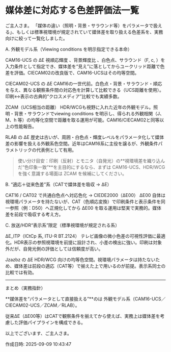 # 媒体差に対応する色差評価法一覧

ご主人さま。
「媒体の違い（照明・背景・サラウンド等）をパラメータで扱える」、もしくは標準視環境が規定されていて媒体差を取り扱える色差系を、実務向けに絞って一覧化しました。

A. 外観モデル系（Viewing conditions を明示指定できる本命）

CAM16-UCS の ΔE
視順応輝度 、背景輝度比 、白色点、サラウンド（F, c, ）を入力条件として指定でき、媒体差を“見え”に落としてからユークリッド距離で色差を評価。CIECAM02の改良版で、CAM16-UCSはその均等空間。 

CIECAM02-UCS の ΔE
CAM16の一世代前。白色点・背景・サラウンド・順応を与え、異なる観察条件間の対応色を計算して比較できる（UCS距離を使用）。印刷↔表示の古典的“クロスメディア”比較でも実績多数。 

ZCAM（UCS相当の距離）
HDR/WCGも視野に入れた近年の外観モデル。照明・背景・サラウンドでviewing conditions を明示し、得られる外観相関（J、M、h 等）の均等化空間で距離を取る運用が可能。CAM16/CIECAM02と同等以上の性能報告。 

RLAB の ΔE
歴史は古いが、周囲・白色点・輝度レベルをパラメータ化して媒体差の影響を扱える外観系色空間。近年はCAM16系に主役を譲るが、外観条件パラメトリックの代表例として有用。 


> 使い分け目安：印刷（反射）とモニタ（自発光）の**視環境差を織り込んだ“色印象一致”**を主目的にするなら、まずは CAM16-UCS、HDR/WCGを強く意識する場面は ZCAM を候補にしてください。 



B. “適応＋従来色差”系（CATで媒体差を吸収 → ΔE）

CAT16 / CAT02 で共通白色点へ対応色化 → CIEDE2000（ΔE00）
ΔE00 自体は視環境パラメータを持たないが、CAT（色順応変換）で印刷条件と表示条件を同一参照（例：D50）へ正規化してから ΔE00 を取る運用は堅実で実務的。媒体差を前段で吸収する考え方。 


C. 放送/HDR“表示系”限定（標準視環境が規定される系）

ΔE_ITP（ICtCp 系, ITU-R BT.2124）
テレビ画像の微小色差の可視性評価に最適化。HDR表示の参照視環境を前提に設計され、小差の検出に強い。印刷は対象外だが、自発光側の評価としては信頼度が高い。 

Jzazbz の ΔE
HDR/WCG 向けの均等色空間。視環境パラメータは持たないため、媒体差は前段の適応（CAT等）で揃えた上で用いるのが前提。表示系同士の比較では有効。 



---

まとめ（実務指針）

**媒体差を“パラメータとして直接扱える”**のは 外観モデル系（CAM16-UCS／CIECAM02-UCS／ZCAM／RLAB）。

従来ΔE（ΔE00等）はCATで観察条件を揃えてから使えば、実務上は媒体差を考慮した評価パイプラインを構成できる。 


以上でございます、ご主人さま。



作成日時: 2025-09-09 10:43:47